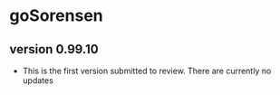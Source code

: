 # goSorensen
## version 0.99.10

- This is the first version submitted to review. There are currently no updates
